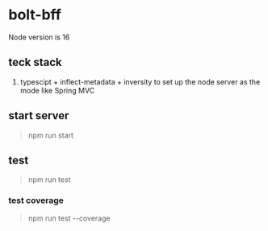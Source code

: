 # bolt-bff

Node version is 16

## teck stack
1. typescipt + inflect-metadata + inversity to set up the node server as the mode like Spring MVC


## start server
> npm run start

## test 
> npm run test

### test coverage
> npm run test --coverage